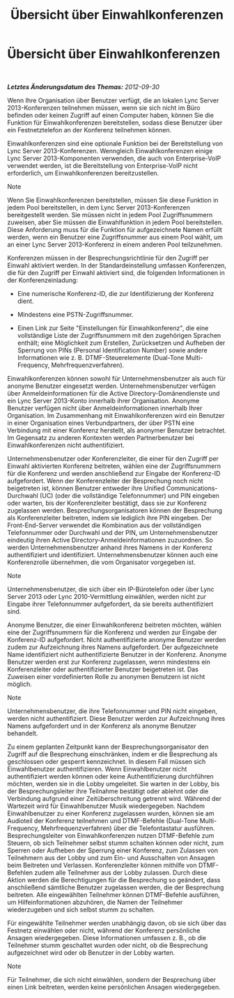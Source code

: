 ﻿---
title: Übersicht über Einwahlkonferenzen
TOCTitle: Übersicht über Einwahlkonferenzen
ms:assetid: 6e581cef-960a-4730-8b22-91b2129d34e3
ms:mtpsurl: https://technet.microsoft.com/de-de/library/Gg398524(v=OCS.15)
ms:contentKeyID: 49294342
ms.date: 05/19/2016
mtps_version: v=OCS.15
ms.translationtype: HT
---

# Übersicht über Einwahlkonferenzen

 

_**Letztes Änderungsdatum des Themas:** 2012-09-30_

Wenn Ihre Organisation über Benutzer verfügt, die an lokalen Lync Server 2013-Konferenzen teilnehmen müssen, wenn sie sich nicht im Büro befinden oder keinen Zugriff auf einen Computer haben, können Sie die Funktion für Einwahlkonferenzen bereitstellen, sodass diese Benutzer über ein Festnetztelefon an der Konferenz teilnehmen können.

Einwahlkonferenzen sind eine optionale Funktion bei der Bereitstellung von Lync Server 2013-Konferenzen. Wenngleich Einwahlkonferenzen einige Lync Server 2013-Komponenten verwenden, die auch von Enterprise-VoIP verwendet werden, ist die Bereitstellung von Enterprise-VoIP nicht erforderlich, um Einwahlkonferenzen bereitzustellen.


> [!NOTE]
> Wenn Sie Einwahlkonferenzen bereitstellen, müssen Sie diese Funktion in jedem Pool bereitstellen, in dem Lync Server 2013-Konferenzen bereitgestellt werden. Sie müssen nicht in jedem Pool Zugriffsnummern zuweisen, aber Sie müssen die Einwahlfunktion in jedem Pool bereitstellen. Diese Anforderung muss für die Funktion für aufgezeichnete Namen erfüllt werden, wenn ein Benutzer eine Zugriffsnummer aus einem Pool wählt, um an einer Lync Server 2013-Konferenz in einem anderen Pool teilzunehmen.



Konferenzen müssen in der Besprechungsrichtlinie für den Zugriff per Einwahl aktiviert werden. In der Standardeinstellung umfassen Konferenzen, die für den Zugriff per Einwahl aktiviert sind, die folgenden Informationen in der Konferenzeinladung:

  - Eine numerische Konferenz-ID, die zur Identifizierung der Konferenz dient.

  - Mindestens eine PSTN-Zugriffsnummer.

  - Einen Link zur Seite "Einstellungen für Einwahlkonferenz", die eine vollständige Liste der Zugriffsnummern mit den zugehörigen Sprachen enthält; eine Möglichkeit zum Erstellen, Zurücksetzen und Aufheben der Sperrung von PINs (Personal Identification Number) sowie andere Informationen wie z. B. DTMF-Steuerelemente (Dual-Tone Multi-Frequency, Mehrfrequenzverfahren).

Einwahlkonferenzen können sowohl für Unternehmensbenutzer als auch für anonyme Benutzer eingesetzt werden. Unternehmensbenutzer verfügen über Anmeldeinformationen für die Active Directory-Domänendienste und ein Lync Server 2013-Konto innerhalb ihrer Organisation. Anonyme Benutzer verfügen nicht über Anmeldeinformationen innerhalb Ihrer Organisation. Im Zusammenhang mit Einwahlkonferenzen wird ein Benutzer in einer Organisation eines Verbundpartners, der über PSTN eine Verbindung mit einer Konferenz herstellt, als anonymer Benutzer betrachtet. Im Gegensatz zu anderen Kontexten werden Partnerbenutzer bei Einwahlkonferenzen nicht authentifiziert.

Unternehmensbenutzer oder Konferenzleiter, die einer für den Zugriff per Einwahl aktivierten Konferenz beitreten, wählen eine der Zugriffsnummern für die Konferenz und werden anschließend zur Eingabe der Konferenz-ID aufgefordert. Wenn der Konferenzleiter der Besprechung noch nicht beigetreten ist, können Benutzer entweder ihre Unified Communications-Durchwahl (UC) (oder die vollständige Telefonnummer) und PIN eingeben oder warten, bis der Konferenzleiter bestätigt, dass sie zur Konferenz zugelassen werden. Besprechungsorganisatoren können der Besprechung als Konferenzleiter beitreten, indem sie lediglich ihre PIN eingeben. Der Front-End-Server verwendet die Kombination aus der vollständigen Telefonnummer oder Durchwahl und der PIN, um Unternehmensbenutzer eindeutig ihren Active Directory-Anmeldeinformationen zuzuordnen. So werden Unternehmensbenutzer anhand ihres Namens in der Konferenz authentifiziert und identifiziert. Unternehmensbenutzer können auch eine Konferenzrolle übernehmen, die vom Organisator vorgegeben ist.


> [!NOTE]
> Unternehmensbenutzer, die sich über ein IP-Bürotelefon oder über Lync Server 2013 oder Lync 2010-Vermittlung einwählen, werden nicht zur Eingabe ihrer Telefonnummer aufgefordert, da sie bereits authentifiziert sind.



Anonyme Benutzer, die einer Einwahlkonferenz beitreten möchten, wählen eine der Zugriffsnummern für die Konferenz und werden zur Eingabe der Konferenz-ID aufgefordert. Nicht authentifizierte anonyme Benutzer werden zudem zur Aufzeichnung ihres Namens aufgefordert. Der aufgezeichnete Name identifiziert nicht authentifizierte Benutzer in der Konferenz. Anonyme Benutzer werden erst zur Konferenz zugelassen, wenn mindestens ein Konferenzleiter oder authentifizierter Benutzer beigetreten ist. Das Zuweisen einer vordefinierten Rolle zu anonymen Benutzern ist nicht möglich.


> [!NOTE]
> Unternehmensbenutzer, die ihre Telefonnummer und PIN nicht eingeben, werden nicht authentifiziert. Diese Benutzer werden zur Aufzeichnung ihres Namens aufgefordert und in der Konferenz als anonyme Benutzer behandelt.



Zu einem geplanten Zeitpunkt kann der Besprechungsorganisator den Zugriff auf die Besprechung einschränken, indem er die Besprechung als geschlossen oder gesperrt kennzeichnet. In diesem Fall müssen sich Einwahlbenutzer authentifizieren. Wenn Einwahlbenutzer nicht authentifiziert werden können oder keine Authentifizierung durchführen möchten, werden sie in die Lobby umgeleitet. Sie warten in der Lobby, bis der Besprechungsleiter ihre Teilnahme bestätigt oder ablehnt oder die Verbindung aufgrund einer Zeitüberschreitung getrennt wird. Während der Wartezeit wird für Einwahlbenutzer Musik wiedergegeben. Nachdem Einwahlbenutzer zu einer Konferenz zugelassen wurden, können sie am Audioteil der Konferenz teilnehmen und DTMF-Befehle (Dual-Tone Multi-Frequency, Mehrfrequenzverfahren) über die Telefontastatur ausführen. Besprechungsleiter von Einwahlkonferenzen nutzen DTMF-Befehle zum Steuern, ob sich Teilnehmer selbst stumm schalten können oder nicht, zum Sperren oder Aufheben der Sperrung einer Konferenz, zum Zulassen von Teilnehmern aus der Lobby und zum Ein- und Ausschalten von Ansagen beim Beitreten und Verlassen. Konferenzleiter können mithilfe von DTMF-Befehlen zudem alle Teilnehmer aus der Lobby zulassen. Durch diese Aktion werden die Berechtigungen für die Besprechung so geändert, dass anschließend sämtliche Benutzer zugelassen werden, die der Besprechung beitreten. Alle eingewählten Teilnehmer können DTMF-Befehle ausführen, um Hilfeinformationen abzuhören, die Namen der Teilnehmer wiederzugeben und sich selbst stumm zu schalten.

Für eingewählte Teilnehmer werden unabhängig davon, ob sie sich über das Festnetz einwählen oder nicht, während der Konferenz persönliche Ansagen wiedergegeben. Diese Informationen umfassen z. B., ob die Teilnehmer stumm geschaltet wurden oder nicht, ob die Besprechung aufgezeichnet wird oder ob Benutzer in der Lobby warten.


> [!NOTE]
> Für Teilnehmer, die sich nicht einwählen, sondern der Besprechung über einen Link beitreten, werden keine persönlichen Ansagen wiedergegeben.



